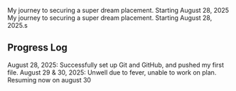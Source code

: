 My journey to securing a super dream placement. Starting August 28, 2025
My journey to securing a super dream placement. Starting August 28, 2025.s


## Progress Log

August 28, 2025: Successfully set up Git and GitHub, and pushed my first file.
August 29 & 30, 2025: Unwell due to fever, unable to work on plan. Resuming now on august 30
